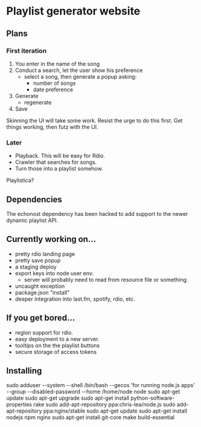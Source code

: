 # Playlist generator website

## Plans

### First iteration

1. You enter in the name of the song
2. Conduct a search, let the user show his preference
    * select a song, then generate a popup asking:
        * number of songs
        * date preference
3. Generate
    * regenerate
5. Save

Skinning the UI will take some work.  Resist the urge to do this first. Get things working, then futz with the UI.

### Later

* Playback. This will be easy for Rdio.
* Crawler that searches for songs. 
* Turn those into a playlist somehow.

Playlistica?

## Dependencies

The echonost dependency has been hacked to add support to the newer dynamic playlist API.

## Currently working on...

* pretty rdio landing page
* pretty save popup
* a staging deploy
* export keys into node user env.
  * server will probably need to read from resource file or something.
* uncaught exception
* package.json "install"
* deeper integration into last.fm, spotify, rdio, etc.

## If you get bored...

* region support for rdio.
* easy deployment to a new server.
* tooltips on the the playlist buttons
* secure storage of access tokens

## Installing

sudo adduser --system --shell /bin/bash --gecos 'for running node.js apps' --group --disabled-password --home /home/node node
sudo apt-get update
sudo apt-get upgrade
sudo apt-get install python-software-properties rake
sudo add-apt-repository ppa:chris-lea/node.js
sudo add-apt-repository ppa:nginx/stable
sudo apt-get update
sudo apt-get install nodejs npm nginx
sudo apt-get install git-core make build-essential
